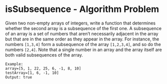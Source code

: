 # isSubsequence - Algorithm Problem

Given two non-empty arrays of integers, write a function that determines whether the second array is a subsequence of the first one.
A subsequence of an array is a set of numbers that aren’t necessarily adjacent in the array but that are in the same order as they appear in the array. For instance, the numbers `[1,3,4]` form a subsequence of the array `[1,2,3,4]`, and so do the numbers `[2,4]`. Note that a single number in an array and the array itself are both valid subsequences of the array.
```
Example:
array=[5, 1, 22, 25, 6, -1, 8, 10]
testArray=[1, 6, -1, 10]
Output: true
```
